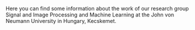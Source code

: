 Here you can find some information about the work of our research group Signal and Image Processing and Machine Learning at the John von Neumann University in Hungary, Kecskemet.

<!---
drajmund/drajmund is a ✨ special ✨ repository because its `README.md` (this file) appears on your GitHub profile.
You can click the Preview link to take a look at your changes.
--->

